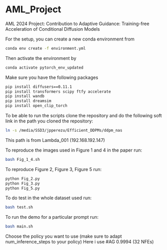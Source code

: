 # AML_Project
AML 2024 Project: Contribution to Adaptive Guidance: Training-free Acceleration of Conditional Diffusion Models

For the setup, you can create a new conda environment from 

``` bash
conda env create -f environment.yml
```

Then activate the environment by 

``` bash
conda activate pytorch_env_updated
```

Make sure you have the following packages 

``` bash
pip install diffusers==0.11.1
pip install transformers scipy ftfy accelerate
pip install wandb
pip install dreamsim
pip install open_clip_torch
```

To be able to run the scripts clone the repository and do the following soft link in the path you cloned the repository:

``` bash
ln -s /media/SSD3/jpperezu/Efficient_DDPMs/ddpm_nas
```
This path is from Lambda_001 (192.168.192.147)

To reproduce the images used in Figure 1 and 4 in the paper run:
``` bash
bash Fig_1_4.sh
```

To reproduce Figure 2, Figure 3, Figure 5 run: 
``` bash
python Fig_2.py
python Fig_3.py
python Fig_5.py
```

To do test in the whole dataset used run:

``` bash
bash test.sh
```

To run the demo for a particular prompt run:

``` bash
bash main.sh
```
Choose the policy you want to use (make sure to adapt num_inference_steps to your policy)  Here i use #AG 0.9994 (32 NFEs)

